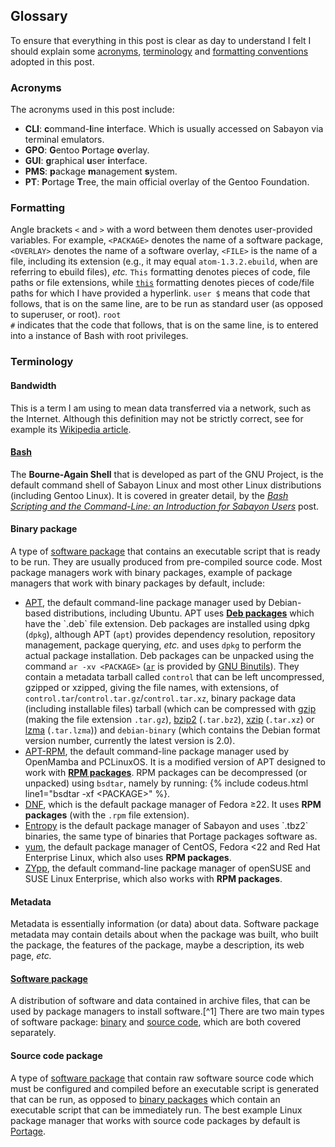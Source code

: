 ## Glossary
To ensure that everything in this post is clear as day to understand I felt I should explain some [acronyms](#acronyms), [terminology](#terminology) and [formatting conventions](#formatting) adopted in this post.

### Acronyms
The acronyms used in this post include:
* **CLI**: <b>c</b>ommand-<b>l</b>ine <b>i</b>nterface. Which is usually accessed on Sabayon via terminal emulators.
* **GPO**: <b>G</b>entoo <b>P</b>ortage <b>o</b>verlay.
* **GUI**: <b>g</b>raphical <b>u</b>ser <b>i</b>nterface.
* **PMS**: <b>p</b>ackage <b>m</b>anagement <b>s</b>ystem.
* **PT**: <b>P</b>ortage <b>T</b>ree, the main official overlay of the Gentoo Foundation.

### Formatting
Angle brackets `<` and `>` with a word between them denotes user-provided variables. For example, `<PACKAGE>` denotes the name of a software package, `<OVERLAY>` denotes the name of a software overlay, `<FILE>` is the name of a file, including its extension (e.g., it may equal `atom-1.3.2.ebuild`, when are referring to ebuild files), *etc.* `This` formatting denotes pieces of code, file paths or file extensions, while [`this`](https://en.wikipedia.org/wiki/Bash_(Unix_shell)) formatting denotes pieces of code/file paths for which I have provided a hyperlink. <code><span class="codeu">user $</span></code> means that code that follows, that is on the same line, are to be run as standard user (as opposed to superuser, or root). <code><span class="coder">root #</span></code> indicates that the code that follows, that is on the same line, is to entered into a instance of Bash with root privileges.

### Terminology
#### Bandwidth
This is a term I am using to mean data transferred via a network, such as the Internet. Although this definition may not be strictly correct, see for example its [Wikipedia article](https://en.wikipedia.org/wiki/Bandwidth_(computing)).

#### [Bash](https://en.wikipedia.org/wiki/Bash_(Unix_shell))
The **Bourne-Again Shell** that is developed as part of the GNU Project, is the default command shell of Sabayon Linux and most other Linux distributions (including Gentoo Linux). It is covered in greater detail, by the [*Bash Scripting and the Command-Line: an Introduction for Sabayon Users*](../../../11/26/bash-scripting-and-the-command-line-an-introduction-for-sabayon-users) post.

#### Binary package
A type of [software package](#software-package) that contains an executable script that is ready to be run. They are usually produced from pre-compiled source code. Most package managers work with binary packages, example of package managers that work with binary packages by default, include:
* [APT](https://en.wikipedia.org/wiki/Advanced_Packaging_Tool), the default command-line package manager used by Debian-based distributions, including Ubuntu. APT uses [**Deb packages**](https://en.wikipedia.org/wiki/Deb_(file_format)) which have the `.deb` file extension. Deb packages are installed using dpkg (`dpkg`), although APT (`apt`) provides dependency resolution, repository management, package querying, *etc.* and uses `dpkg` to perform the actual package installation. Deb packages can be unpacked using the command `ar -xv <PACKAGE>` ([`ar`](/man/ar.1p.html) is provided by [GNU Binutils](http://en.wikipedia.org/wiki/GNU_Binutils)). They contain a metadata tarball called `control` that can be left uncompressed, gzipped or xzipped, giving the file names, with extensions, of `control.tar`/`control.tar.gz`/`control.tar.xz`, binary package data (including installable files) tarball (which can be compressed with [gzip](https://en.wikipedia.org/wiki/Gzip) (making the file extension `.tar.gz`), [bzip2](https://en.wikipedia.org/wiki/Bzip2) (`.tar.bz2`), [xzip](https://en.wikipedia.org/wiki/Xz) (`.tar.xz`) or [lzma](https://en.wikipedia.org/wiki/Lempel-Ziv-Markov_chain_algorithm) (`.tar.lzma`)) and `debian-binary` (which contains the Debian format version number, currently the latest version is 2.0).
* [APT-RPM](https://en.wikipedia.org/wiki/APT-RPM), the default command-line package manager used by OpenMamba and PCLinuxOS. It is a modified version of APT designed to work with [**RPM packages**](https://en.wikipedia.org/wiki/RPM_Package_Manager). RPM packages can be decompressed (or unpacked) using `bsdtar`, namely by running: {% include codeus.html line1="bsdtar -xf &lt;PACKAGE&gt;" %}.
* [DNF](https://en.wikipedia.org/wiki/DNF_(software)), which is the default package manager of Fedora &geq;22. It uses **RPM packages** (with the `.rpm` file extension).
* [Entropy](https://en.wikipedia.org/wiki/Entropy_(package_manager)) is the default package manager of Sabayon and uses `.tbz2` binaries, the same type of binaries that Portage packages software as.
* [yum](https://en.wikipedia.org/wiki/Yellowdog_Updater,_Modified), the default package manager of CentOS, Fedora &lt;22 and Red Hat Enterprise Linux, which also uses **RPM packages**.
* [ZYpp](https://en.wikipedia.org/wiki/ZYpp), the default command-line package manager of openSUSE and SUSE Linux Enterprise, which also works with **RPM packages**.

#### Metadata
Metadata is essentially information (or data) about data. Software package metadata may contain details about when the package was built, who built the package, the features of the package, maybe a description, its web page, *etc.*

#### [Software package](https://en.wikipedia.org/wiki/Package_manager)
A distribution of software and data contained in archive files, that can be used by package managers to install software.[^1] There are two main types of software package: [binary](#binary-package) and [source code](#source-code-package), which are both covered separately.

#### Source code package
A type of [software package](#software-package) that contain raw software source code which must be configured and compiled before an executable script is generated that can be run, as opposed to [binary packages](#binary-package) which contain an executable script that can be immediately run. The best example Linux package manager that works with source code packages by default is [Portage](https://en.wikipedia.org/wiki/Portage_(software)).
